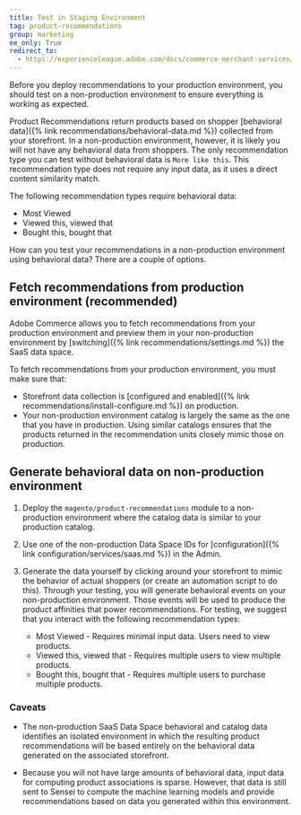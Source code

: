 ```yaml
---
title: Test in Staging Environment
tag: product-recommendations
group: marketing
ee_only: True
redirect_to:
  - https://experienceleague.adobe.com/docs/commerce-merchant-services/product-recommendations/getting-started/staging-environment.html
---
```


Before you deploy recommendations to your production environment, you should test on a non-production environment to ensure everything is working as expected.

Product Recommendations return products based on shopper [behavioral data]({% link recommendations/behavioral-data.md %}) collected from your storefront. In a non-production environment, however, it is likely you will not have any behavioral data from shoppers. The only recommendation type you can test without behavioral data is `More like this`. This recommendation type does not require any input data, as it uses a direct content similarity match.

The following recommendation types require behavioral data:

- Most Viewed
- Viewed this, viewed that
- Bought this, bought that

How can you test your recommendations in a non-production environment using behavioral data? There are a couple of options.

## Fetch recommendations from production environment (recommended)

Adobe Commerce allows you to fetch recommendations from your production environment and preview them in your non-production environment by [switching]({% link recommendations/settings.md %}) the SaaS data space.

To fetch recommendations from your production environment, you must make sure that:

- Storefront data collection is [configured and enabled]({% link recommendations/install-configure.md %}) on production.
- Your non-production environment catalog is largely the same as the one that you have in production. Using similar catalogs ensures that the products returned in the recommendation units closely mimic those on production.

## Generate behavioral data on non-production environment

1. Deploy the `magento/product-recommendations` module to a non-production environment where the catalog data is similar to your production catalog.

1. Use one of the non-production Data Space IDs for [configuration]({% link configuration/services/saas.md %}) in the Admin.

1. Generate the data yourself by clicking around your storefront to mimic the behavior of actual shoppers (or create an automation script to do this). Through your testing, you will generate behavioral events on your non-production environment. Those events will be used to produce the product affinities that power recommendations. For testing, we suggest that you interact with the following recommendation types:

   - Most Viewed - Requires minimal input data. Users need to view products.
   - Viewed this, viewed that - Requires multiple users to view multiple products.
   - Bought this, bought that - Requires multiple users to purchase multiple products.

### Caveats

- The non-production SaaS Data Space behavioral and catalog data identifies an isolated environment in which the resulting product recommendations will be based entirely on the behavioral data generated on the associated storefront.

- Because you will not have large amounts of behavioral data, input data for computing product associations is sparse. However, that data is still sent to Sensei to compute the machine learning models and provide recommendations based on data you generated within this environment.
